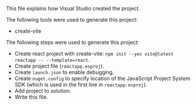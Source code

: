 This file explains how Visual Studio created the project.

The following tools were used to generate this project:
- create-vite

The following steps were used to generate this project:
- Create react project with create-vite: `npm init --yes vite@latest reactapp -- --template=react`.
- Create project file (`reactapp.esproj`).
- Create `launch.json` to enable debugging.
- Create `nuget.config` to specify location of the JavaScript Project System SDK (which is used in the first line in `reactapp.esproj`).
- Add project to solution.
- Write this file.
